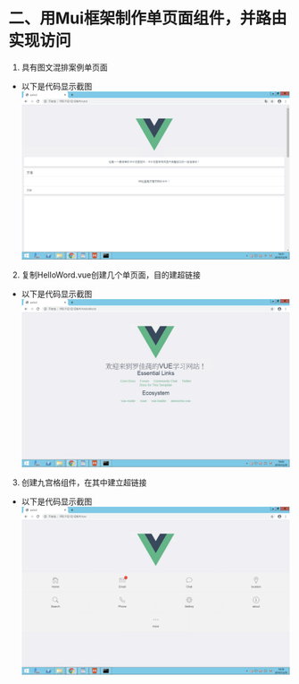 # 二、用Mui框架制作单页面组件，并路由实现访问
1. 具有图文混排案例单页面
- 以下是代码显示截图
![具有图文混排案例单页面](https://github.com/Luojiachunaaa/frontend/blob/master/images/%E7%AC%AC%E4%BA%8C%E9%A2%98:%E4%BA%8C:1.png)
2. 复制HelloWord.vue创建几个单页面，目的建超链接
- 以下是代码显示截图
![复制HelloWord.vue创建几个单页面，目的建超链接](https://github.com/Luojiachunaaa/frontend/blob/master/images/%E7%AC%AC%E4%BA%8C%E9%A2%98:%E4%BA%8C:2.png)
3. 创建九宫格组件，在其中建立超链接
- 以下是代码显示截图
![创建九宫格组件，在其中建立超链接](https://github.com/Luojiachunaaa/frontend/blob/master/images/%E7%AC%AC%E4%BA%8C%E9%A2%98:%E4%BA%8C:3.png)
